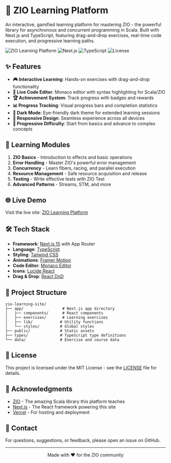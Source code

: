 # 🎯 ZIO Learning Platform

An interactive, gamified learning platform for mastering ZIO - the powerful library for asynchronous and concurrent programming in Scala. Built with Next.js and TypeScript, featuring drag-and-drop exercises, real-time code execution, and progressive learning paths.

![ZIO Learning Platform](https://img.shields.io/badge/ZIO-Learning%20Platform-blue)
![Next.js](https://img.shields.io/badge/Next.js-15.4-black)
![TypeScript](https://img.shields.io/badge/TypeScript-5.0-blue)
![License](https://img.shields.io/badge/license-MIT-green)

## ✨ Features

- **🎮 Interactive Learning**: Hands-on exercises with drag-and-drop functionality
- **📝 Live Code Editor**: Monaco editor with syntax highlighting for Scala/ZIO
- **🏆 Achievement System**: Track progress with badges and rewards
- **📊 Progress Tracking**: Visual progress bars and completion statistics
- **🌙 Dark Mode**: Eye-friendly dark theme for extended learning sessions
- **📱 Responsive Design**: Seamless experience across all devices
- **🚀 Progressive Difficulty**: Start from basics and advance to complex concepts

## 🎯 Learning Modules

1. **ZIO Basics** - Introduction to effects and basic operations
2. **Error Handling** - Master ZIO's powerful error management
3. **Concurrency** - Learn fibers, racing, and parallel execution
4. **Resource Management** - Safe resource acquisition and release
5. **Testing** - Write effective tests with ZIO Test
6. **Advanced Patterns** - Streams, STM, and more

## 🌐 Live Demo

Visit the live site: [ZIO Learning Platform](https://sderosiaux.github.io/zio-story)

## 🛠️ Tech Stack

- **Framework**: [Next.js 15](https://nextjs.org/) with App Router
- **Language**: [TypeScript](https://www.typescriptlang.org/)
- **Styling**: [Tailwind CSS](https://tailwindcss.com/)
- **Animations**: [Framer Motion](https://www.framer.com/motion/)
- **Code Editor**: [Monaco Editor](https://microsoft.github.io/monaco-editor/)
- **Icons**: [Lucide React](https://lucide.dev/)
- **Drag & Drop**: [React DnD](https://react-dnd.github.io/react-dnd/)

## 📂 Project Structure

```
zio-learning-site/
├── app/                 # Next.js app directory
│   ├── components/      # React components
│   ├── exercises/       # Learning exercises
│   ├── lib/            # Utility functions
│   └── styles/         # Global styles
├── public/             # Static assets
├── types/              # TypeScript type definitions
└── data/               # Exercise and course data
```


## 📝 License

This project is licensed under the MIT License - see the [LICENSE](LICENSE) file for details.

## 🙏 Acknowledgments

- [ZIO](https://zio.dev/) - The amazing Scala library this platform teaches
- [Next.js](https://nextjs.org/) - The React framework powering this site
- [Vercel](https://vercel.com/) - For hosting and deployment

## 📧 Contact

For questions, suggestions, or feedback, please open an issue on GitHub.

---

<p align="center">Made with ❤️ for the ZIO community</p>